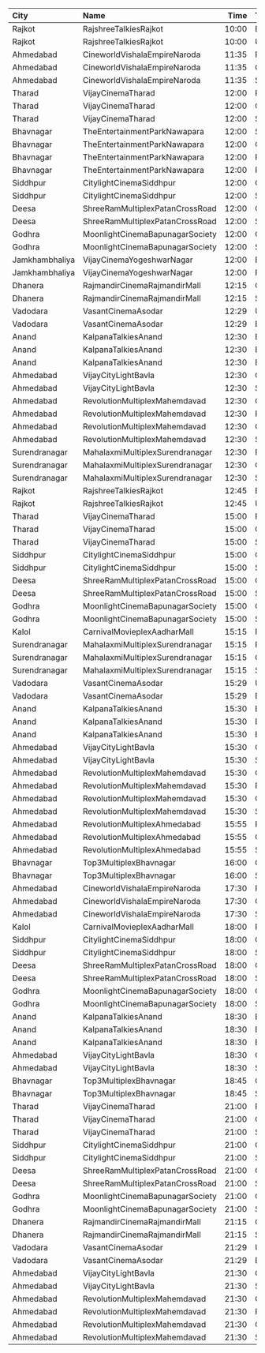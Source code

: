 | City           | Name                            |  Time | Type            | Price | Capacity | Booked |
| :------------- | :------------------------------ | ----: | :-------------- | ----: | -------: | -----: |
| Rajkot         | RajshreeTalkiesRajkot           | 10:00 | Balcony         |  120₹ |      100 |      0 |
| Rajkot         | RajshreeTalkiesRajkot           | 10:00 | Upper           |  100₹ |      100 |      0 |
| Ahmedabad      | CineworldVishalaEmpireNaroda    | 11:35 | Platinum        |  150₹ |      110 |      0 |
| Ahmedabad      | CineworldVishalaEmpireNaroda    | 11:35 | Gold            |  120₹ |      110 |      0 |
| Ahmedabad      | CineworldVishalaEmpireNaroda    | 11:35 | Silver          |  120₹ |      110 |      0 |
| Tharad         | VijayCinemaTharad               | 12:00 | Premium         |  100₹ |      100 |      0 |
| Tharad         | VijayCinemaTharad               | 12:00 | Gold            |   80₹ |      100 |      0 |
| Tharad         | VijayCinemaTharad               | 12:00 | Silver          |   60₹ |      100 |      0 |
| Bhavnagar      | TheEntertainmentParkNawapara    | 12:00 | Silver          |  100₹ |       34 |      0 |
| Bhavnagar      | TheEntertainmentParkNawapara    | 12:00 | Gold            |  100₹ |      156 |      0 |
| Bhavnagar      | TheEntertainmentParkNawapara    | 12:00 | Platinum        |  120₹ |       34 |      0 |
| Bhavnagar      | TheEntertainmentParkNawapara    | 12:00 | Royal           |  200₹ |       14 |      0 |
| Siddhpur       | CitylightCinemaSiddhpur         | 12:00 | Gold            |  100₹ |       72 |     32 |
| Siddhpur       | CitylightCinemaSiddhpur         | 12:00 | Silver          |   80₹ |       20 |      0 |
| Deesa          | ShreeRamMultiplexPatanCrossRoad | 12:00 | Gold            |  100₹ |      169 |      0 |
| Deesa          | ShreeRamMultiplexPatanCrossRoad | 12:00 | Silver          |  100₹ |       38 |      0 |
| Godhra         | MoonlightCinemaBapunagarSociety | 12:00 | Gold            |   80₹ |      148 |      0 |
| Godhra         | MoonlightCinemaBapunagarSociety | 12:00 | Silver          |   80₹ |      102 |      0 |
| Jamkhambhaliya | VijayCinemaYogeshwarNagar       | 12:00 | Balcony         |   80₹ |      100 |     51 |
| Jamkhambhaliya | VijayCinemaYogeshwarNagar       | 12:00 | First           |   70₹ |      227 |    114 |
| Dhanera        | RajmandirCinemaRajmandirMall    | 12:15 | Gold            |  130₹ |      103 |     35 |
| Dhanera        | RajmandirCinemaRajmandirMall    | 12:15 | Silver          |  130₹ |       75 |      0 |
| Vadodara       | VasantCinemaAsodar              | 12:29 | Upper           |   50₹ |      512 |      0 |
| Vadodara       | VasantCinemaAsodar              | 12:29 | Balcony         |   60₹ |      218 |      0 |
| Anand          | KalpanaTalkiesAnand             | 12:30 | Box             |  110₹ |      100 |      0 |
| Anand          | KalpanaTalkiesAnand             | 12:30 | Balcony         |   90₹ |      100 |      0 |
| Anand          | KalpanaTalkiesAnand             | 12:30 | Executive       |   80₹ |      100 |      0 |
| Ahmedabad      | VijayCityLightBavla             | 12:30 | Gold            |  100₹ |      100 |      0 |
| Ahmedabad      | VijayCityLightBavla             | 12:30 | Silver          |   80₹ |      100 |      0 |
| Ahmedabad      | RevolutionMultiplexMahemdavad   | 12:30 | Couple          |  200₹ |      100 |      0 |
| Ahmedabad      | RevolutionMultiplexMahemdavad   | 12:30 | Platinum        |  160₹ |      100 |      0 |
| Ahmedabad      | RevolutionMultiplexMahemdavad   | 12:30 | Golden          |  140₹ |      100 |      0 |
| Ahmedabad      | RevolutionMultiplexMahemdavad   | 12:30 | Silver          |  120₹ |      100 |      0 |
| Surendranagar  | MahalaxmiMultiplexSurendranagar | 12:30 | Platinum        |  150₹ |       11 |      0 |
| Surendranagar  | MahalaxmiMultiplexSurendranagar | 12:30 | Gold            |  120₹ |       64 |      0 |
| Surendranagar  | MahalaxmiMultiplexSurendranagar | 12:30 | Silver          |  100₹ |      105 |      0 |
| Rajkot         | RajshreeTalkiesRajkot           | 12:45 | Balcony         |  120₹ |      100 |      0 |
| Rajkot         | RajshreeTalkiesRajkot           | 12:45 | Upper           |  100₹ |      100 |      0 |
| Tharad         | VijayCinemaTharad               | 15:00 | Premium         |  100₹ |      100 |      0 |
| Tharad         | VijayCinemaTharad               | 15:00 | Gold            |   80₹ |      100 |      0 |
| Tharad         | VijayCinemaTharad               | 15:00 | Silver          |   60₹ |      100 |      0 |
| Siddhpur       | CitylightCinemaSiddhpur         | 15:00 | Gold            |  100₹ |       72 |     32 |
| Siddhpur       | CitylightCinemaSiddhpur         | 15:00 | Silver          |   80₹ |       20 |      0 |
| Deesa          | ShreeRamMultiplexPatanCrossRoad | 15:00 | Gold            |  100₹ |      169 |      0 |
| Deesa          | ShreeRamMultiplexPatanCrossRoad | 15:00 | Silver          |  100₹ |       38 |      0 |
| Godhra         | MoonlightCinemaBapunagarSociety | 15:00 | Gold            |   80₹ |      148 |      0 |
| Godhra         | MoonlightCinemaBapunagarSociety | 15:00 | Silver          |   80₹ |      102 |      0 |
| Kalol          | CarnivalMovieplexAadharMall     | 15:15 | PlatinumOffline |  110₹ |       50 |     28 |
| Surendranagar  | MahalaxmiMultiplexSurendranagar | 15:15 | Platinum        |  150₹ |       11 |      0 |
| Surendranagar  | MahalaxmiMultiplexSurendranagar | 15:15 | Gold            |  120₹ |       64 |      0 |
| Surendranagar  | MahalaxmiMultiplexSurendranagar | 15:15 | Silver          |  100₹ |      105 |      0 |
| Vadodara       | VasantCinemaAsodar              | 15:29 | Upper           |   50₹ |      512 |      0 |
| Vadodara       | VasantCinemaAsodar              | 15:29 | Balcony         |   60₹ |      218 |      0 |
| Anand          | KalpanaTalkiesAnand             | 15:30 | Box             |  110₹ |      100 |      0 |
| Anand          | KalpanaTalkiesAnand             | 15:30 | Balcony         |   90₹ |      100 |      0 |
| Anand          | KalpanaTalkiesAnand             | 15:30 | Executive       |   80₹ |      100 |      0 |
| Ahmedabad      | VijayCityLightBavla             | 15:30 | Gold            |  100₹ |      100 |      0 |
| Ahmedabad      | VijayCityLightBavla             | 15:30 | Silver          |   80₹ |      100 |      0 |
| Ahmedabad      | RevolutionMultiplexMahemdavad   | 15:30 | Couple          |  200₹ |      100 |      0 |
| Ahmedabad      | RevolutionMultiplexMahemdavad   | 15:30 | Platinum        |  160₹ |      100 |      0 |
| Ahmedabad      | RevolutionMultiplexMahemdavad   | 15:30 | Golden          |  140₹ |      100 |      0 |
| Ahmedabad      | RevolutionMultiplexMahemdavad   | 15:30 | Silver          |  120₹ |      100 |      0 |
| Ahmedabad      | RevolutionMultiplexAhmedabad    | 15:55 | PlatinumClass   |  170₹ |      100 |      0 |
| Ahmedabad      | RevolutionMultiplexAhmedabad    | 15:55 | GoldenClass     |  150₹ |      100 |      0 |
| Ahmedabad      | RevolutionMultiplexAhmedabad    | 15:55 | SilverClass     |  120₹ |      100 |      0 |
| Bhavnagar      | Top3MultiplexBhavnagar          | 16:00 | Gold            |   80₹ |      100 |      0 |
| Bhavnagar      | Top3MultiplexBhavnagar          | 16:00 | Silver          |   80₹ |      100 |      0 |
| Ahmedabad      | CineworldVishalaEmpireNaroda    | 17:30 | Platinum        |  150₹ |      110 |      0 |
| Ahmedabad      | CineworldVishalaEmpireNaroda    | 17:30 | Gold            |  120₹ |      110 |      0 |
| Ahmedabad      | CineworldVishalaEmpireNaroda    | 17:30 | Silver          |  120₹ |      110 |      0 |
| Kalol          | CarnivalMovieplexAadharMall     | 18:00 | PlatinumOffline |  110₹ |       50 |     25 |
| Siddhpur       | CitylightCinemaSiddhpur         | 18:00 | Gold            |  100₹ |       72 |     32 |
| Siddhpur       | CitylightCinemaSiddhpur         | 18:00 | Silver          |   80₹ |       20 |      0 |
| Deesa          | ShreeRamMultiplexPatanCrossRoad | 18:00 | Gold            |  100₹ |      169 |      0 |
| Deesa          | ShreeRamMultiplexPatanCrossRoad | 18:00 | Silver          |  100₹ |       38 |      0 |
| Godhra         | MoonlightCinemaBapunagarSociety | 18:00 | Gold            |   80₹ |      148 |      0 |
| Godhra         | MoonlightCinemaBapunagarSociety | 18:00 | Silver          |   80₹ |      102 |      0 |
| Anand          | KalpanaTalkiesAnand             | 18:30 | Box             |  110₹ |        8 |      0 |
| Anand          | KalpanaTalkiesAnand             | 18:30 | Balcony         |   90₹ |      101 |      0 |
| Anand          | KalpanaTalkiesAnand             | 18:30 | Executive       |   80₹ |      106 |      0 |
| Ahmedabad      | VijayCityLightBavla             | 18:30 | Gold            |  100₹ |      100 |      0 |
| Ahmedabad      | VijayCityLightBavla             | 18:30 | Silver          |   80₹ |      100 |      0 |
| Bhavnagar      | Top3MultiplexBhavnagar          | 18:45 | Gold            |   80₹ |      100 |      0 |
| Bhavnagar      | Top3MultiplexBhavnagar          | 18:45 | Silver          |   80₹ |      100 |      0 |
| Tharad         | VijayCinemaTharad               | 21:00 | Premium         |  100₹ |      100 |      0 |
| Tharad         | VijayCinemaTharad               | 21:00 | Gold            |   80₹ |      100 |      0 |
| Tharad         | VijayCinemaTharad               | 21:00 | Silver          |   60₹ |      100 |      0 |
| Siddhpur       | CitylightCinemaSiddhpur         | 21:00 | Gold            |  100₹ |       72 |     32 |
| Siddhpur       | CitylightCinemaSiddhpur         | 21:00 | Silver          |   80₹ |       20 |      0 |
| Deesa          | ShreeRamMultiplexPatanCrossRoad | 21:00 | Gold            |  100₹ |      169 |      0 |
| Deesa          | ShreeRamMultiplexPatanCrossRoad | 21:00 | Silver          |  100₹ |       38 |      0 |
| Godhra         | MoonlightCinemaBapunagarSociety | 21:00 | Gold            |   80₹ |      148 |      0 |
| Godhra         | MoonlightCinemaBapunagarSociety | 21:00 | Silver          |   80₹ |      102 |      0 |
| Dhanera        | RajmandirCinemaRajmandirMall    | 21:15 | Gold            |  130₹ |      103 |     35 |
| Dhanera        | RajmandirCinemaRajmandirMall    | 21:15 | Silver          |  130₹ |       75 |      0 |
| Vadodara       | VasantCinemaAsodar              | 21:29 | Upper           |   50₹ |      512 |      0 |
| Vadodara       | VasantCinemaAsodar              | 21:29 | Balcony         |   60₹ |      218 |      0 |
| Ahmedabad      | VijayCityLightBavla             | 21:30 | Gold            |  100₹ |      100 |      0 |
| Ahmedabad      | VijayCityLightBavla             | 21:30 | Silver          |   80₹ |      100 |      0 |
| Ahmedabad      | RevolutionMultiplexMahemdavad   | 21:30 | Couple          |  200₹ |      100 |      0 |
| Ahmedabad      | RevolutionMultiplexMahemdavad   | 21:30 | Platinum        |  160₹ |      100 |      0 |
| Ahmedabad      | RevolutionMultiplexMahemdavad   | 21:30 | Golden          |  140₹ |      100 |      0 |
| Ahmedabad      | RevolutionMultiplexMahemdavad   | 21:30 | Silver          |  120₹ |      100 |      0 |
